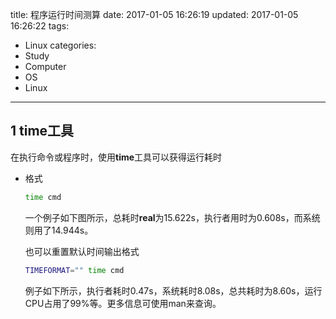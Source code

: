 title: 程序运行时间测算
date: 2017-01-05 16:26:19
updated: 2017-01-05 16:26:22
tags:
- Linux
categories:
- Study
- Computer
- OS
- Linux
---
## 1 time工具

在执行命令或程序时，使用**time**工具可以获得运行耗时

- 格式

    ```sh
    time cmd
    ```
    一个例子如下图所示，总耗时**real**为15.622s，执行者用时为0.608s，而系统则用了14.944s。
    

    也可以重置默认时间输出格式
    ```sh
    TIMEFORMAT="" time cmd
    ```
    例子如下所示，执行者耗时0.47s，系统耗时8.08s，总共耗时为8.60s，运行CPU占用了99%等。更多信息可使用man来查询。
    